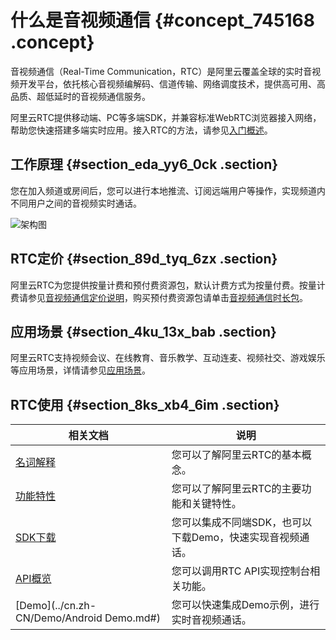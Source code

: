 # 什么是音视频通信 {#concept_745168 .concept}

音视频通信（Real-Time Communication，RTC）是阿里云覆盖全球的实时音视频开发平台，依托核心音视频编解码、信道传输、网络调度技术，提供高可用、高品质、超低延时的音视频通信服务。

阿里云RTC提供移动端、PC等多端SDK，并兼容标准WebRTC浏览器接入网络，帮助您快速搭建多端实时应用。接入RTC的方法，请参见[入门概述](../cn.zh-CN/快速入门/入门概述.md#)。

## 工作原理 {#section_eda_yy6_0ck .section}

您在加入频道或房间后，您可以进行本地推流、订阅远端用户等操作，实现频道内不同用户之间的音视频实时通话。

![架构图](http://static-aliyun-doc.oss-cn-hangzhou.aliyuncs.com/assets/img/170775/156706832249764_zh-CN.png)

## RTC定价 {#section_89d_tyq_6zx .section}

阿里云RTC为您提供按量计费和预付费资源包，默认计费方式为按量付费。按量计费请参见[音视频通信定价说明](https://www.aliyun.com/price/product?#/rtc/detail)，购买预付费资源包请单击[音视频通信时长包](https://common-buy.aliyun.com/?commodityCode=rtcdurationpackage)。

## 应用场景 {#section_4ku_13x_bab .section}

阿里云RTC支持视频会议、在线教育、音乐教学、互动连麦、视频社交、游戏娱乐等应用场景，详情请参见[应用场景](cn.zh-CN/产品简介/应用场景.md#)。

## RTC使用 {#section_8ks_xb4_6im .section}

|相关文档|说明|
|----|--|
|[名词解释](cn.zh-CN/产品简介/名词解释.md#)|您可以了解阿里云RTC的基本概念。|
|[功能特性](cn.zh-CN/产品简介/功能特性.md#)|您可以了解阿里云RTC的主要功能和关键特性。|
|[SDK下载](../cn.zh-CN/快速入门/SDK下载.md#)|您可以集成不同端SDK，也可以下载Demo，快速实现音视频通话。|
|[API概览](../cn.zh-CN/API参考/API概览.md#)|您可以调用RTC API实现控制台相关功能。|
|[Demo](../cn.zh-CN/Demo/Android Demo.md#)|您可以快速集成Demo示例，进行实时音视频通话。|

